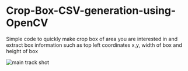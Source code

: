 # Crop-Box-CSV-generation-using-OpenCV
Simple code to quickly make crop box of area you are interested in and extract box information such as top left coordinates x,y, width of box and height of box

![main track shot](IMG_0132.PNG)
